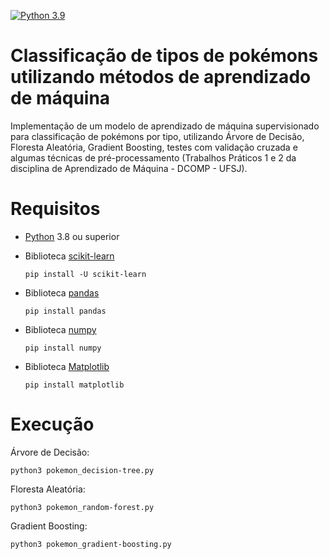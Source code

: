 [![Python 3.9](https://img.shields.io/badge/python-3.8.10-blue.svg)](https://www.python.org/downloads/release/python-3810/)

# Classificação de tipos de pokémons utilizando métodos de aprendizado de máquina
 Implementação de um modelo de aprendizado de máquina supervisionado para classificação de pokémons por tipo, utilizando Árvore de Decisão, Floresta Aleatória, Gradient Boosting, testes com validação cruzada e algumas técnicas de pré-processamento (Trabalhos Práticos 1 e 2 da disciplina de Aprendizado de Máquina - DCOMP - UFSJ).
 
 # Requisitos
 
 - [Python](https://python.org) 3.8 ou superior
 - Biblioteca [scikit-learn](https://scikit-learn.org/stable/index.html)

       pip install -U scikit-learn
       
 - Biblioteca [pandas](https://pandas.pydata.org/)

       pip install pandas
       
 - Biblioteca [numpy](https://numpy.org/)

       pip install numpy
       
 - Biblioteca [Matplotlib](https://matplotlib.org/)
 
       pip install matplotlib
        
 # Execução
 
 Árvore de Decisão:              
                                                       
    python3 pokemon_decision-tree.py
    
 Floresta Aleatória:
 
    python3 pokemon_random-forest.py 
    
 Gradient Boosting:
 
    python3 pokemon_gradient-boosting.py 
        
